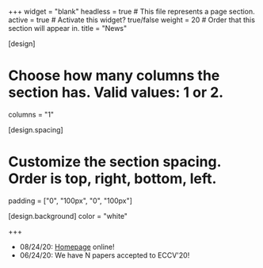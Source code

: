 +++
widget = "blank"
headless = true  # This file represents a page section.
active = true  # Activate this widget? true/false
weight = 20  # Order that this section will appear in.
title = "News"

[design]
  # Choose how many columns the section has. Valid values: 1 or 2.
  columns = "1"

[design.spacing]
  # Customize the section spacing. Order is top, right, bottom, left.
  padding = ["0", "100px", "0", "100px"]

[design.background]
  color = "white"

+++
- 08/24/20: [Homepage](https://hu-lab.netlify.app) online!
- 06/24/20: We have N papers accepted to ECCV'20!

